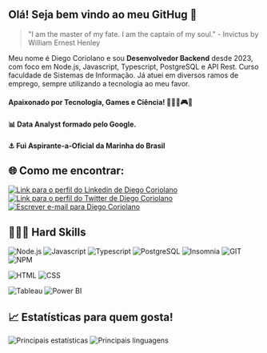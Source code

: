 ## Olá! Seja bem vindo ao meu GitHug 🚀

> "I am the master of my fate. I am the captain of my soul." - Invictus by William Ernest Henley

Meu nome é Diego Coriolano e sou **Desenvolvedor Backend** desde 2023, com foco em Node.js, Javascript, Typescript, PostgreSQL e API Rest. Curso faculdade de Sistemas de Informação. Já atuei em diversos ramos de emprego, sempre utilizando a tecnologia ao meu favor.

#### Apaixonado por Tecnologia, Games e Ciência! 👨🏻‍💻🎮🔭

#### 📊 Data Analyst formado pelo Google.

#### ⚓ Fui Aspirante-a-Oficial da Marinha do Brasil

## 🌐 Como me encontrar:

[![Link para o perfil do Linkedin de Diego Coriolano](https://img.shields.io/badge/LinkedIn-0A66C2.svg?style=for-the-badge&logo=LinkedIn&logoColor=white)](https://www.linkedin.com/in/diego-coriolano/)
[![Link para o perfil do Twitter de Diego Coriolano](https://img.shields.io/badge/Twitter-1D9BF0.svg?style=for-the-badge&logo=Twitter&logoColor=white)](https://twitter.com/CDiegoCori)
[![Escrever e-mail para Diego Coriolano](https://img.shields.io/badge/Gmail-EA4335.svg?style=for-the-badge&logo=Gmail&logoColor=white)](mailto:diegoo.dm@gmail.com)

## 👨🏻‍💻 Hard Skills

![Node.js](https://img.shields.io/badge/Node.js-339933.svg?style=for-the-badge&logo=nodedotjs&logoColor=white)
![Javascript](https://img.shields.io/badge/JavaScript-F7DF1E.svg?style=for-the-badge&logo=JavaScript&logoColor=black)
![Typescript](https://img.shields.io/badge/TypeScript-3178C6.svg?style=for-the-badge&logo=TypeScript&logoColor=white)
![PostgreSQL](https://img.shields.io/badge/PostgreSQL-4169E1.svg?style=for-the-badge&logo=PostgreSQL&logoColor=white)
![Insomnia](https://img.shields.io/badge/Insomnia-4000BF.svg?style=for-the-badge&logo=Insomnia&logoColor=white)
![GIT](https://img.shields.io/badge/Git-F05032.svg?style=for-the-badge&logo=Git&logoColor=white)
![NPM](https://img.shields.io/badge/npm-CB3837.svg?style=for-the-badge&logo=npm&logoColor=white)

![HTML](https://img.shields.io/badge/HTML5-E34F26.svg?style=for-the-badge&logo=HTML5&logoColor=white)
![CSS](https://img.shields.io/badge/CSS3-1572B6.svg?style=for-the-badge&logo=CSS3&logoColor=white)

![Tableau](https://img.shields.io/badge/Tableau-E97627.svg?style=for-the-badge&logo=Tableau&logoColor=white)
![Power BI](https://img.shields.io/badge/Power%20BI-F2C811.svg?style=for-the-badge&logo=Power-BI&logoColor=black)

## 📈 Estatísticas para quem gosta!

![Principais estatísticas](https://github-readme-stats.vercel.app/api?username=DiegoCoriolano&layout=compact&theme=dracula&show_icons=true&custom_title=Principais%20Estatisticas)
![Principais linguagens](https://github-readme-stats.vercel.app/api/top-langs/?username=DiegoCoriolano&theme=dracula&show_icons=true&custom_title=Linguagens%20mais%20usadas)



